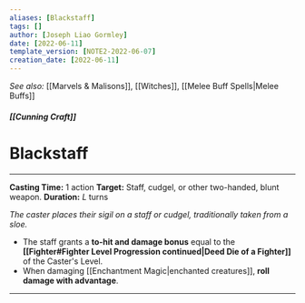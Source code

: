 ```yaml
---
aliases: [Blackstaff]
tags: []
author: [Joseph Liao Gormley]
date: [2022-06-11]
template_version: [NOTE2-2022-06-07]
creation_date: [2022-06-11]
---
```

*See also:* [[Marvels & Malisons]], [[Witches]], [[Melee Buff Spells|Melee Buffs]]
##### [[Cunning Craft]]
# Blackstaff
___
**Casting Time:** 1 action
**Target:** Staff, cudgel, or other two-handed, blunt weapon.
**Duration:** $L$ turns

*The caster places their sigil on a staff or cudgel, traditionally taken from a sloe.*

- The staff grants a **to-hit and damage bonus** equal to the **[[Fighter#Fighter Level Progression continued|Deed Die of a Fighter]]** of the Caster's Level.
- When damaging [[Enchantment Magic|enchanted creatures]], **roll damage with advantage**.

___

